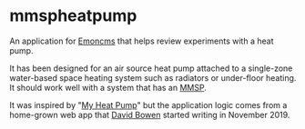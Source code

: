 # mmspheatpump

An application for [Emoncms](https://github.com/emoncms/emoncms) that helps review experiments with a heat pump.

It has been designed for an air source heat pump attached to a single-zone water-based space heating system such as radiators or under-floor heating. It should work well with a system that has an [MMSP](https://www.ofgem.gov.uk/key-term-explained/metering-and-monitoring-service-package-mmsp).

It was inspired by "[My Heat Pump](https://github.com/emoncms/app/tree/master/apps/OpenEnergyMonitor/myheatpump)" but the application logic comes from a home-grown web app that [David Bowen](mailto:david@myforest.com) started writing in November 2019.

